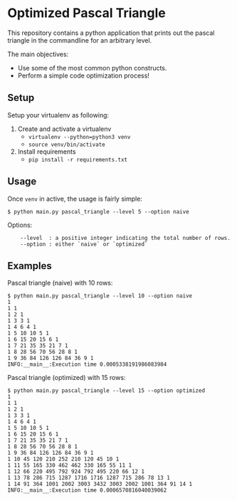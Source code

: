 # Optimized Pascal Triangle

This repository contains a python application that prints out the pascal triangle in the commandline for an arbitrary level. 

The main objectives: 

* Use some of the most common python constructs.
* Perform a simple code optimization process!

## Setup

Setup your virtualenv as following:

1. Create and activate a virtualenv
    * `virtualenv --python=python3 venv`
    * `source venv/bin/activate`
1. Install requirements
    * `pip install -r requirements.txt`
    
## Usage

Once `venv` in active, the usage is fairly simple: 

```commandline
$ python main.py pascal_triangle --level 5 --option naive
```

Options: 

```text
    --level  : a positive integer indicating the total number of rows. 
    --option : either `naive` or `optimized`
```

## Examples

Pascal triangle (naive) with 10 rows:

```text
$ python main.py pascal_triangle --level 10 --option naive
1
1 1
1 2 1
1 3 3 1
1 4 6 4 1
1 5 10 10 5 1
1 6 15 20 15 6 1
1 7 21 35 35 21 7 1
1 8 28 56 70 56 28 8 1
1 9 36 84 126 126 84 36 9 1
INFO:__main__:Execution time 0.0005338191986083984
```

Pascal triangle (optimized) with 15 rows:

```text
$ python main.py pascal_triangle --level 15 --option optimized
1
1 1
1 2 1
1 3 3 1
1 4 6 4 1
1 5 10 10 5 1
1 6 15 20 15 6 1
1 7 21 35 35 21 7 1
1 8 28 56 70 56 28 8 1
1 9 36 84 126 126 84 36 9 1
1 10 45 120 210 252 210 120 45 10 1
1 11 55 165 330 462 462 330 165 55 11 1
1 12 66 220 495 792 924 792 495 220 66 12 1
1 13 78 286 715 1287 1716 1716 1287 715 286 78 13 1
1 14 91 364 1001 2002 3003 3432 3003 2002 1001 364 91 14 1
INFO:__main__:Execution time 0.0006570816040039062
```

